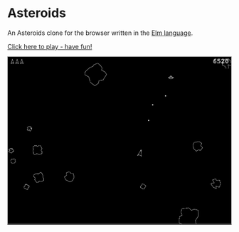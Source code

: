 Asteroids
=========

An Asteroids clone for the browser written in the [Elm language][1].

[Click here to play - have fun!][2]

[![Asteroids](asteroids.png)][2]

[1]: https://www.elm-lang.org
[2]: https://irh.github.io/asteroids
